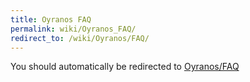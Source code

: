 ```yaml
---
title: Oyranos FAQ
permalink: wiki/Oyranos_FAQ/
redirect_to: /wiki/Oyranos/FAQ/
---
```


You should automatically be redirected to [Oyranos/FAQ](/wiki/Oyranos/FAQ/)
